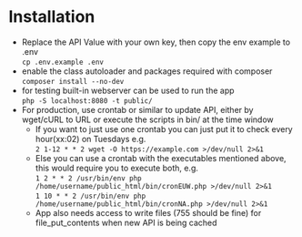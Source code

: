 # Installation

- Replace the API Value with your own key, then copy the env example to .env  \
`cp .env.example .env`
- enable the class autoloader and packages required with composer \
  `composer install --no-dev`
- for testing built-in webserver can be used to run the app \
  `php -S localhost:8080 -t public/`
 - For production, use crontab or similar to update API, either by wget/cURL 
  to URL or execute the scripts in bin/ at the time window
    * If you want to just use one crontab you can just put it to check every hour(xx:02) on Tuesdays e.g. \
    `2 1-12 * * 2 wget -O https://example.com >/dev/null 2>&1` 
    * Else you can use a crontab with the executables mentioned above, this would require you to execute both, e.g. \
    `1 2 * * 2 /usr/bin/env php /home/username/public_html/bin/cronEUW.php >/dev/null 2>&1` \
    `1 10 * * 2 /usr/bin/env php /home/username/public_html/bin/cronNA.php >/dev/null 2>&1`
     * App also needs access to write files (755 should be fine) for file_put_contents when new API is being cached
